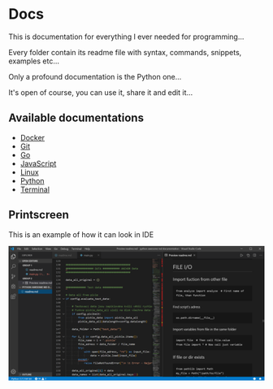 # Docs

This is documentation for everything I ever needed for programming...

Every folder contain its readme file with syntax, commands, snippets, examples etc...

Only a profound documentation is the Python one...

It's open of course, you can use it, share it and edit it...

## Available documentations

- [Docker](https://mypythontoolsdocs.readthedocs.io/Docker.html)
- [Git](https://mypythontoolsdocs.readthedocs.io/Git.html)
- [Go](https://mypythontoolsdocs.readthedocs.io/Go.html)
- [JavaScript](https://mypythontoolsdocs.readthedocs.io/JavaScript.html)
- [Linux](https://mypythontoolsdocs.readthedocs.io/Linux.html)
- [Python](https://mypythontoolsdocs.readthedocs.io/Python.html)
- [Terminal](https://mypythontoolsdocs.readthedocs.io/Terminal.html)


## Printscreen

This is an example of how it can look in IDE

<div align="center">
    <img src="/docs/source/_static/printscreen.png" width="620" alt="printscreen"/>
</div>

